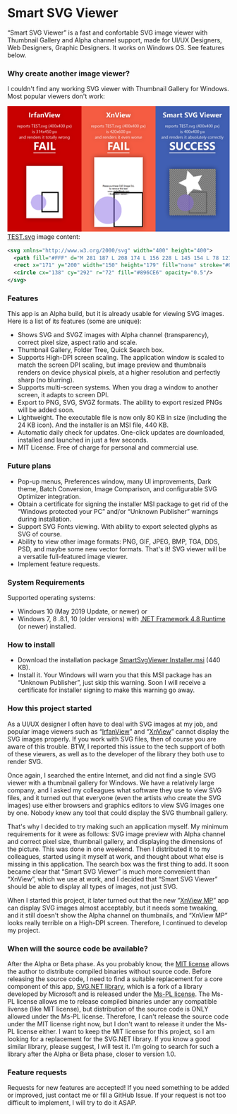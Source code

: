 # Smart SVG Viewer
“Smart SVG Viewer” is a fast and confortable SVG image viewer with Thumbnail Gallery and Alpha channel support, made for UI/UX Designers, Web Designers, Graphic Designers. It works on Windows OS. See features below.
### Why create another image viewer?
I couldn't find any working SVG viewer with Thumbnail Gallery for Windows. Most popular viewers don't work:

![Smart SVG Viewer vs Popular image viewers](https://github.com/sla80/SmartSvgViewer/blob/master/docs/images/comparison.png?raw=true)
[TEST.svg](/docs/images/TEST.svg) image content:
```xml
<svg xmlns="http://www.w3.org/2000/svg" width="400" height="400">
  <path fill="#FFF" d="M 281 187 L 208 174 L 156 228 L 145 154 L 78 121 L 145 88 L 156 14 L 208 67 L 281 55 L 246 121 Z"/>
  <rect x="171" y="200" width="150" height="179" fill="none" stroke="#000" stroke-width="10" stroke-opacity="0.25" vector-effect="non-scaling-stroke"/>
  <circle cx="138" cy="292" r="72" fill="#896CE6" opacity="0.5"/>
</svg>
```
</details>

### Features
This app is an Alpha build, but it is already usable for viewing SVG images. Here is a list of its features (some are unique):
- Shows SVG and SVGZ images with Alpha channel (transparency), correct pixel size, aspect ratio and scale.
- Thumbnail Gallery, Folder Tree, Quick Search box.
- Supports High-DPI screen scaling. The application window is scaled to match the screen DPI scaling, but image preview and thumbnails renders on device physical pixels, at a higher resolution and perfectly sharp (no blurring).
- Supports multi-screen systems. When you drag a window to another screen, it adapts to screen DPI.
- Export to PNG, SVG, SVGZ formats. The ability to export resized PNGs will be added soon.
- Lightweight. The executable file is now only 80 KB in size (including the 24 KB icon). And the installer is an MSI file, 440 KB.
- Automatic daily check for updates. One-click updates are downloaded, installed and launched in just a few seconds.
- MIT License. Free of charge for personal and commercial use.
### Future plans
- Pop-up menus, Preferences window, many UI improvements, Dark theme, Batch Conversion, Image Comparison, and configurable SVG Optimizer integration.
- Obtain a certificate for signing the installer MSI package to get rid of the “Windows protected your PC” and/or “Unknown Publisher” warnings during installation.
- Support SVG Fonts viewing. With ability to export selected glyphs as SVG of course.
- Ability to view other image formats: PNG, GIF, JPEG, BMP, TGA, DDS, PSD, and maybe some new vector formats. That's it! SVG viewer will be a versatile full-featured image viewer.
- Implement feature requests.
### System Requirements
Supported operating systems:
- Windows 10 (May 2019 Update, or newer) or
- Windows 7, 8 .8.1, 10 (older versions) with [.NET Framework 4.8 Runtime](https://dotnet.microsoft.com/download/dotnet-framework) (or newer) installed.
### How to install
- Download the installation package [SmartSvgViewer Installer.msi](https://github.com/sla80/SmartSvgViewer/raw/master/SmartSvgViewer%20Installer.msi "SmartSvgViewer Installer.msi") (440 KB).
- Install it. Your Windows will warn you that this MSI package has an “Unknown Publisher”, just skip this warning. Soon I will receive a certificate for installer signing to make this warning go away.
### How this project started
As a UI/UX designer I often have to deal with SVG images at my job, and popular image viewers such as “[IrfanView](https://www.irfanview.com/)” and “[XnView](https://www.xnview.com/en/xnview/)” cannot display the SVG images properly. If you work with SVG files, then of course you are aware of this trouble. BTW, I reported this issue to the tech support of both of these viewers, as well as to the developer of the library they both use to render SVG.

Once again, I searched the entire Internet, and did not find a single SVG viewer with a thumbnail gallery for Windows. We have a relatively large company, and I asked my colleagues what software they use to view SVG files, and it turned out that everyone (even the artists who create the SVG images) use either browsers and graphics editors to view SVG images one by one. Nobody knew any tool that could display the SVG thumbnail gallery.

That's why I decided to try making such an application myself. My minimum requirements for it were as follows: SVG image preview with Alpha channel and correct pixel size, thumbnail gallery, and displaying the dimensions of the picture. This was done in one weekend. Then I distributed it to my colleagues, started using it myself at work, and thought about what else is missing in this application. The search box was the first thing to add. It soon became clear that “Smart SVG Viewer” is much more convenient than “XnView”, which we use at work, and I decided that “Smart SVG Viewer” should be able to display all types of images, not just SVG.

When I started this project, it later turned out that the new “[XnView MP](https://www.xnview.com/en/xnviewmp/)” app can display SVG images almost acceptably, but it needs some tweaking, and it still doesn't show the Alpha channel on thumbnails, and “XnView MP” looks really terrible on a High-DPI screen. Therefore, I continued to develop my project.
### When will the source code be available?
After the Alpha or Beta phase. As you probably know, the [MIT license](https://raw.githubusercontent.com/sla80/SmartSvgViewer/master/LICENSE) allows the author to distribute compiled binaries without source code. Before releasing the source code, I need to find a suitable replacement for a core component of this app, [SVG.NET library](https://github.com/vvvv/SVG), which is a fork of a library developed by Microsoft and is released under the [Ms-PL license](https://raw.githubusercontent.com/vvvv/SVG/master/license.txt). The Ms-PL license allows me to release compiled binaries under any compatible livense (like MIT license), but distribution of the source code is ONLY allowed under the Ms-PL license. Therefore, I can't release the source code under the MIT license right now, but I don't want to release it under the Ms-PL license either. I want to keep the MIT license for this project, so I am looking for a replacement for the SVG.NET library. If you know a good similar library, please suggest, I will test it. I'm going to search for such a library after the Alpha or Beta phase, closer to version 1.0.
### Feature requests
Requests for new features are accepted! If you need something to be added or improved, just contact me or fill a GitHub Issue. If your request is not too difficult to implement, I will try to do it ASAP.
